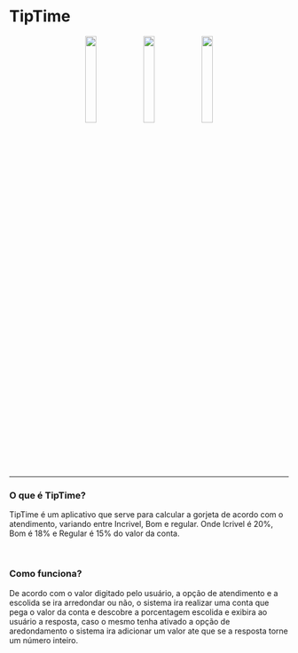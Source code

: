 # TipTime
<div align="center">
  <img hight="20%" width="20%" src="https://github.com/Alitor004/TipTime/assets/124943818/e68a6793-115b-45c0-9ee2-4d69ca8af4ed">
  <img hight="20%" width="20%" src="https://github.com/Alitor004/TipTime/assets/124943818/c05a6f80-521a-4bf6-a571-b876becca345">
  <img hight="20%" width="20%" src="https://github.com/Alitor004/TipTime/assets/124943818/d808ecab-396b-4df5-a9e9-c0dc6e4fea79">
</div>
<hr>
<h3>O que é TipTime?</h3>
<p> TipTime é um aplicativo que serve para calcular a gorjeta de acordo com o atendimento, variando entre Incrivel, Bom e regular. Onde Icrivel é 20%, Bom é 18% e Regular é 15% do valor da conta.</p>
<br>
<h3>Como funciona?</h3>
<p> De acordo com o valor digitado pelo usuário, a opção de atendimento e a escolida se ira arredondar ou não, o sistema ira realizar uma conta que pega o valor da conta e descobre a porcentagem escolida e exibira ao usuário a resposta, caso o mesmo tenha ativado a opção de aredondamento o sistema ira adicionar um valor ate que se a resposta torne um número inteiro.</p>
